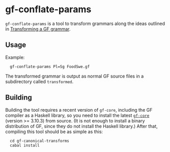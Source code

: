 

# gf-conflate-params

`gf-conflate-params` is a tool to transform grammars along the
ideas outlined in
[Transforming a GF grammar](https://github.com/MUSTE-Project/MULLE/wiki/Transforming-a-GF-grammar).

## Usage

Example:

```
  gf-conflate-params Pl=Sg FoodSwe.gf
```

The transformed grammar is output as normal GF source files in a
subdirectory called `transformed`.

## Building

Building the tool requires a recent version of `gf-core`, including the
GF compiler as a Haskell library, so you need to install the latest
[`gf-core`](https://github.com/GrammaticalFramework/gf-core)
(version >= 3.10.3) from source. (It is not enough to install a
binary distribution of GF, since they do not install the Haskell library.)
After that, compiling this tool should be as simple as this:

```
  cd gf-canonical-transforms
  cabal install
```
